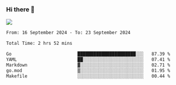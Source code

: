 ### Hi there 👋️

![](https://komarev.com/ghpvc/?username=Loner1024)

<!--START_SECTION:waka-->

```txt
From: 16 September 2024 - To: 23 September 2024

Total Time: 2 hrs 52 mins

Go                         ██████████████████████░░░   87.39 %
YAML                       ██░░░░░░░░░░░░░░░░░░░░░░░   07.41 %
Markdown                   ▓░░░░░░░░░░░░░░░░░░░░░░░░   02.71 %
go.mod                     ▒░░░░░░░░░░░░░░░░░░░░░░░░   01.95 %
Makefile                   ░░░░░░░░░░░░░░░░░░░░░░░░░   00.44 %
```

<!--END_SECTION:waka-->




